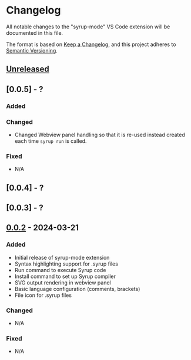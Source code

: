 # Changelog

All notable changes to the "syrup-mode" VS Code extension will be documented in this file.

The format is based on [Keep a Changelog](https://keepachangelog.com/en/1.0.0/),
and this project adheres to [Semantic Versioning](https://semver.org/spec/v2.0.0.html).

## [Unreleased]

## [0.0.5] - ?

### Added

### Changed

- Changed Webview panel handling so that it is re-used instead created each time `syrup run` is called.

### Fixed

- N/A

## [0.0.4] - ?

## [0.0.3] - ?

## [0.0.2] - 2024-03-21

### Added

- Initial release of syrup-mode extension
- Syntax highlighting support for .syrup files
- Run command to execute Syrup code
- Install command to set up Syrup compiler
- SVG output rendering in webview panel
- Basic language configuration (comments, brackets)
- File icon for .syrup files

### Changed

- N/A

### Fixed

- N/A

[Unreleased]: https://github.com/AaronF86/VScode-syrupmode/compare/v0.1.0...HEAD
[0.0.2]: https://github.com/AaronF86/VScode-syrupmode/releases/tag/v0.0.2
